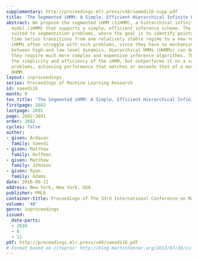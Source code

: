 ```yaml
---
supplementary: http://proceedings.mlr.press/v48/saeedi16-supp.pdf
title: 'The Segmented iHMM: A Simple, Efficient Hierarchical Infinite HMM'
abstract: We propose the segmented iHMM (siHMM), a hierarchical infinite hidden Markov
  model (iHMM) that supports a simple, efficient inference scheme. The siHMM is well
  suited to segmentation problems, where the goal is to identify points at which a
  time series transitions from one relatively stable regime to a new regime. Conventional
  iHMMs often struggle with such problems, since they have no mechanism for distinguishing
  between high-and low-level dynamics. Hierarchical HMMs (HHMMs) can do better, but
  they require much more complex and expensive inference algorithms. The siHMM retains
  the simplicity and efficiency of the iHMM, but outperforms it on a variety of segmentation
  problems, achieving performance that matches or exceeds that of a more complicated
  HHMM.
layout: inproceedings
series: Proceedings of Machine Learning Research
id: saeedi16
month: 0
tex_title: 'The Segmented iHMM: A Simple, Efficient Hierarchical Infinite HMM'
firstpage: 2682
lastpage: 2691
page: 2682-2691
order: 2682
cycles: false
author:
- given: Ardavan
  family: Saeedi
- given: Matthew
  family: Hoffman
- given: Matthew
  family: Johnson
- given: Ryan
  family: Adams
date: 2016-06-11
address: New York, New York, USA
publisher: PMLR
container-title: Proceedings of The 33rd International Conference on Machine Learning
volume: '48'
genre: inproceedings
issued:
  date-parts:
  - 2016
  - 6
  - 11
pdf: http://proceedings.mlr.press/v48/saeedi16.pdf
# Format based on citeproc: http://blog.martinfenner.org/2013/07/30/citeproc-yaml-for-bibliographies/
---
```

